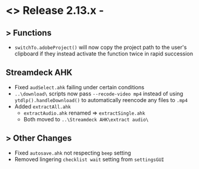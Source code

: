 # <> Release 2.13.x - 

## > Functions
- `switchTo.adobeProject()` will now copy the project path to the user's clipboard if they instead activate the function twice in rapid succession

## Streamdeck AHK
- Fixed `audSelect.ahk` failing under certain conditions
- `..\download\` scripts now pass `--recode-video mp4` instead of using `ytdlp().handleDownload()` to automatically reencode any files to `.mp4`
- Added `extractAll.ahk`
    - `extractAudio.ahk` renamed => `extractSingle.ahk`
    - Both moved to `..\Streamdeck AHK\extract audio\`

## > Other Changes
- Fixed `autosave.ahk` not respecting `beep` setting
- Removed lingering `checklist wait` setting from `settingsGUI`